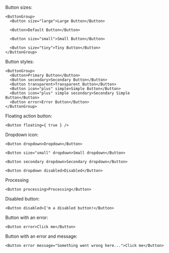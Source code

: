 Button sizes:

```
<ButtonGroup>
  <Button size="large">Large Button</Button>

  <Button>Default Button</Button>

  <Button size="small">Small Button</Button>

  <Button size="tiny">Tiny Button</Button>
</ButtonGroup>
```

Button styles:

```
<ButtonGroup>
  <Button>Primary Button</Button>
  <Button secondary>Secondary Button</Button>
  <Button transparent>Transparent Button</Button>
  <Button icon="plus" simple>Simple Button</Button>
  <Button icon="plus" simple secondary>Secondary Simple Button</Button>
  <Button error>Error Button</Button>
</ButtonGroup>
```

Floating action button:

```
<Button floating={ true } />
```

Dropdown icon:

```
<Button dropdown>Dropdown</Button>
```

```
<Button size="small" dropdown>Small dropdown</Button>
```

```
<Button secondary dropdown>Secondary dropdown</Button>
```

```
<Button dropdown disabled>Disabled</Button>
```

Processing

```
<Button processing>Processing</Button>
```

Disabled button:

```
<Button disabled>I'm a disabled button!</Button>
```

Button with an error:

```
<Button error>Click me</Button>
```

Button with an error and message:

```
<Button error message="Something went wrong here...">Click me</Button>
```
